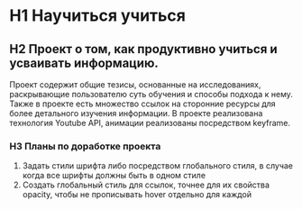 # H1 Научиться учиться  
## H2 Проект о том, как продуктивно учиться и усваивать информацию.  
Проект содержит общие тезисы, основанные на исследованиях, раскрывающие пользователю суть обучения и способы подхода к нему.   
Также в проекте есть множество ссылок на сторонние ресурсы для более детального изучения информации.
В проекте реализована технология Youtube API, анимации реализованы посредством keyframe.  
### H3 Планы по доработке проекта  
1. Задать стили шрифта либо посредством глобального стиля, в случае когда все шрифты должны быть в одном стиле  
2. Создать глобальный стиль для ссылок, точнее для их свойства opacity, чтобы не прописывать hover отдельно для каждой

